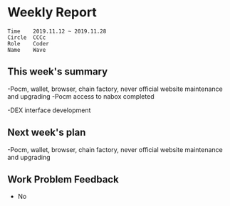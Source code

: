 # Weekly Report 
```
Time	2019.11.12 ~ 2019.11.28
Circle	CCCc
Role	Coder
Name	Wave
```
## This week's summary
-Pocm, wallet, browser, chain factory, never official website maintenance and upgrading
-Pocm access to nabox completed

-DEX  interface development 

## Next week's plan

-Pocm, wallet, browser, chain factory, never official website maintenance and upgrading

## Work Problem Feedback
- No

